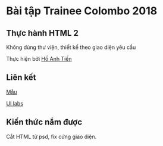 # Bài tập Trainee Colombo 2018

## Thực hành HTML 2

Không dùng thư viện, thiết kế theo giao diện yêu cầu

Thực hiện bởi [Hồ Anh Tiến](https://github.com/komatsu98)

## Liên kết

[Mẫu](https://github.com/colombo-trainee/trainee_2018/blob/master/frontend/simple%20mobile/mobile%20shop.png)

[UI labs](https://komatsu98.github.io/html2/)
## Kiến thức nắm được

Cắt HTML từ psd, fix cứng giao diện.

